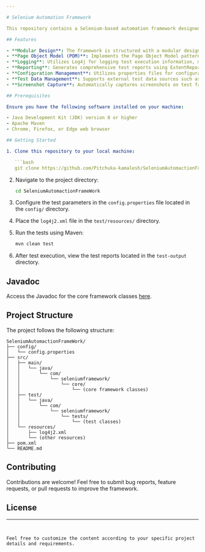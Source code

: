```yaml
---

# Selenium Automation Framework

This repository contains a Selenium-based automation framework designed to facilitate automated testing of web applications. The framework is built using Java, TestNG, and Selenium WebDriver.

## Features

- **Modular Design**: The framework is structured with a modular design, making it easy to maintain and scale.
- **Page Object Model (POM)**: Implements the Page Object Model pattern for better code organization and readability.
- **Logging**: Utilizes Log4j for logging test execution information, making it easier to debug and analyze test results.
- **Reporting**: Generates comprehensive test reports using ExtentReports, providing insights into test execution status and details.
- **Configuration Management**: Utilizes properties files for configuration management, allowing easy modification of test parameters.
- **Test Data Management**: Supports external test data sources such as Excel files for efficient management and reuse of test data.
- **Screenshot Capture**: Automatically captures screenshots on test failure for enhanced error analysis.

## Prerequisites

Ensure you have the following software installed on your machine:

- Java Development Kit (JDK) version 8 or higher
- Apache Maven
- Chrome, Firefox, or Edge web browser

## Getting Started

1. Clone this repository to your local machine:

   ```bash
   git clone https://github.com/Pitchuka-kamalesh/SeleniumAutomactionFrameWork.git
   ```

2. Navigate to the project directory:

   ```bash
   cd SeleniumAutomactionFrameWork
   ```

3. Configure the test parameters in the `config.properties` file located in the `config/` directory.

4. Place the `log4j2.xml` file in the `test/resources/` directory.

5. Run the tests using Maven:

   ```bash
   mvn clean test
   ```

6. After test execution, view the test reports located in the `test-output` directory.

## Javadoc

Access the Javadoc for the core framework classes [here](https://pitchuka-kamalesh.github.io/SeleniumAutomactionFrameWork/com/seleniumframework/core/package-summary.html).

## Project Structure

The project follows the following structure:

```
SeleniumAutomactionFrameWork/
├── config/
│   └── config.properties
├── src/
│   ├── main/
│   │   └── java/
│   │       └── com/
│   │           └── seleniumframework/
│   │               └── core/
│   │                   └── (core framework classes)
│   ├── test/
│   │   └── java/
│   │       └── com/
│   │           └── seleniumframework/
│   │               └── tests/
│   │                   └── (test classes)
│   └── resources/
│       ├── log4j2.xml
│       └── (other resources)
├── pom.xml
└── README.md
```

## Contributing

Contributions are welcome! Feel free to submit bug reports, feature requests, or pull requests to improve the framework.

## License



---
```


Feel free to customize the content according to your specific project details and requirements.
